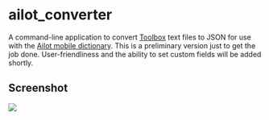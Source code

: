 # ailot_converter

A command-line application to convert [Toolbox](http://www-01.sil.org/computing/toolbox/) text files to JSON for use with the [Ailot mobile dictionary](https://github.com/phonemica/ailot). This is a preliminary version just to get the job done. User-friendliness and the ability to set custom fields will be added shortly.

## Screenshot

![](http://phonemica.net/github/ailot_convert.png)
